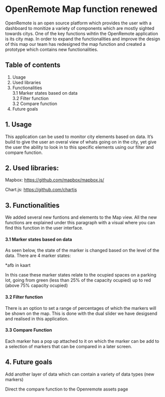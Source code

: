 # OpenRemote Map function renewed 

OpenRemote is an open source platform which provides the user with a dashboard to monitize a variety of components which are mostly sighted towards citys. One of the key functions wihtin the OpenRemote application is its city map. In order to expand the functionalities and improve the design of this map our team has redesigned the map function and created a prototype which contains new functionalities. 

## Table of contents  
1. Usage  
2. Used libraries 
3. Functionalities  
   3.1 Marker states based on data  
   3.2 Filter function  
   3.2 Compare function  
4. Future goals  


## 1. Usage 

This application can be used to monitor city elements based on data. It’s build to give the user an overal view of whats going on in the city, yet give the user the ability to look in to this specific elements using our filter and compare function. 

## 2. Used libraries: 

Mapbox: https://github.com/mapbox/mapbox.js/ 

Chart.js: https://github.com/chartjs 

## 3. Functionalities 

We added several new funtions and elements to the Map view. All the new functions are explained under this paragraph with a visual where you can find this function in the user interface.   

#### 3.1 Marker states based on data 

As seen below, the state of the marker is changed based on the level of the data. There are 4 marker states: 

*afb in kaart 

In this case these marker states relate to the ocupied spaces on a parking lot, going from green (less than 25% of the capacity ocupied) up to red (above 75% capacity ocupied) 

 

#### 3.2 Filter function 

There is an option to set a range of percentages of which the markers will be shown on the map. This is done with the dual slider we have desigsend and realised in this application.  

 

 

#### 3.3 Compare Function 

Each marker has a pop up attached to it on which the marker can be add to a selection of markers that can be compared in a later screen. 

## 4. Future goals 

 

Add another layer of data which can contain a variety of data types (new markers) 

Direct the compare function to the Openremote assets page 

 

 

 

 

 
